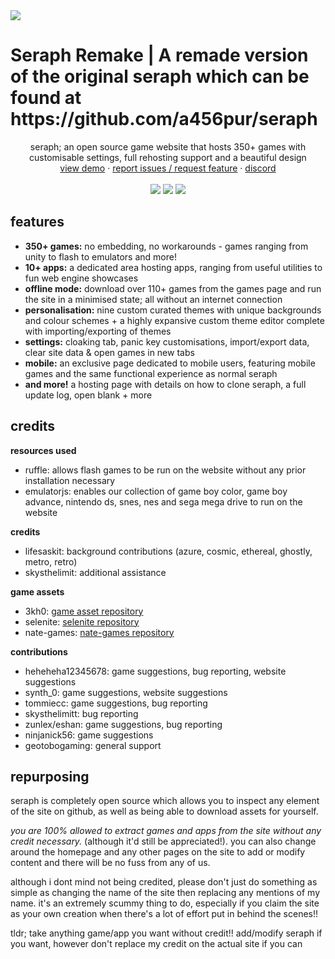 <img src="images/seraphbanner.jpg">
<h1> Seraph Remake | A remade version of the original seraph which can be found at https://github.com/a456pur/seraph </h1>
  <p align="center">
    seraph; an open source game website that hosts 350+ games with customisable settings, full rehosting support and a beautiful design
    <br/>
    <a href="https://seraph.reveriestudios.online/">view demo</a>
    ·
    <a href="https://github.com/a456pur/seraph/issues/new/choose">report issues / request feature</a>
    ·
    <a href="https://discord.gg/ZyZDmx3zuQ">discord</a>
    <br>
    <br>
    <img src="https://img.shields.io/github/repo-size/a456pur/seraph?style=for-the-badge&labelColor=%23000000&color=%231c1c1c">
    <img src="https://img.shields.io/github/stars/a456pur/seraph?style=for-the-badge&labelColor=%23000000&color=%231c1c1c">
    <img src="https://img.shields.io/github/forks/a456pur/seraph?style=for-the-badge&labelColor=000000&color=1c1c1c">
  </p>

## features
- **350+ games:** no embedding, no workarounds - games ranging from unity to flash to emulators and more!
- **10+ apps:** a dedicated area hosting apps, ranging from useful utilities to fun web engine showcases
- **offline mode:** download over 110+ games from the games page and run the site in a minimised state; all without an internet connection
- **personalisation:** nine custom curated themes with unique backgrounds and colour schemes + a highly expansive custom theme editor complete with importing/exporting of themes
- **settings:** cloaking tab, panic key customisations, import/export data, clear site data & open games in new tabs
- **mobile:** an exclusive page dedicated to mobile users, featuring mobile games and the same functional experience as normal seraph
- **and more!** a hosting page with details on how to clone seraph, a full update log, open blank + more

## credits
**resources used**
- ruffle: allows flash games to be run on the website without any prior installation necessary
- emulatorjs: enables our collection of game boy color, game boy advance, nintendo ds, snes, nes and sega mega drive to run on the website 

**credits**
- lifesaskit: background contributions (azure, cosmic, ethereal, ghostly, metro, retro)
- skysthelimit: additional assistance

**game assets**
- 3kh0: [game asset repository](https://github.com/3kh0/3kh0-Assets)
- selenite: [selenite repository](https://github.com/selenite-cc/selenite)
- nate-games: [nate-games repository](https://github.com/nate-games/nate-games.xyz)

**contributions**
- heheheha12345678: game suggestions, bug reporting, website suggestions
- synth_0: game suggestions, website suggestions
- tommiecc: game suggestions, bug reporting
- skysthelimitt: bug reporting
- zunlex/eshan: game suggestions, bug reporting
- ninjanick56: game suggestions
- geotobogaming: general support

## repurposing
seraph is completely open source which allows you to inspect any element of the site on github, as well as being able to download assets for yourself.

*you are 100% allowed to extract games and apps from the site without any credit necessary.* (although it'd still be appreciated!). you can also change around the homepage and any other pages on the site to add or modify content and there will be no fuss from any of us.

although i dont mind not being credited, please don't just do something as simple as changing the name of the site then replacing any mentions of my name. it's an extremely scummy thing to do, especially if you claim the site as your own creation when there's a lot of effort put in behind the scenes!!

tldr; take anything game/app you want without credit!! add/modify seraph if you want, however don't replace my credit on the actual site if you can





